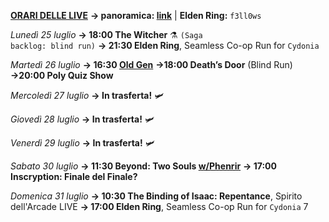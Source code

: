 <b><u>ORARI DELLE LIVE</u></b>
<b>→ panoramica: <a href="https://trello.com/b/iKwdSGf3/sabaku">link</a></b> | <b>Elden Ring:</b> <code>f3ll0ws</code>

<i>Lunedì 25 luglio</i>
<b>→ 18:00 The Witcher</b> ⚗️ <code>(Saga backlog: blind run)</code>
<b>→ 21:30 Elden Ring</b>, Seamless Co-op Run for <code>Cydonia</code>

<i>Martedì 26 luglio</i>
<b>→ 16:30 <a href="https://www.twitch.tv/oldgenproject">Old Gen</a></b>
<b>→18:00 Death’s Door</b> (Blind Run)
<b>→20:00 Poly Quiz Show</b>

<i>Mercoledì 27 luglio</i>
<b>→ In trasferta!</b> 🛩️

<i>Giovedì 28 luglio</i>
<b>→ In trasferta!</b> 🛩️

<i>Venerdì 29 luglio</i>
<b>→ In trasferta!</b> 🛩️

<i>Sabato 30 luglio</i>
<b>→ 11:30 Beyond: Two Souls <a href="https://www.twitch.tv/phenrir_mailoki">w/Phenrir</a></b>
<b>→ 17:00 Inscryption: Finale del Finale?</b>

<i>Domenica 31 luglio</i>
<b>→ 10:30 The Binding of Isaac: Repentance</b>, Spirito dell'Arcade LIVE
<b>→ 17:00 Elden Ring</b>, Seamless Co-op Run for <code>Cydonia</code>
7
